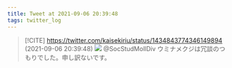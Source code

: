```yaml
---
title: Tweet at 2021-09-06 20:39:48
tags: twitter_log
---
```


> [!CITE] https://twitter.com/kaisekiriu/status/1434843774346149894 (2021-09-06 20:39:48)
> ![](https://twitter.com/kaisekiriu/status/1434843774346149894)
> @SocStudMollDiv ウミナメクジは冗談のつもりでした。申し訳ないです。
